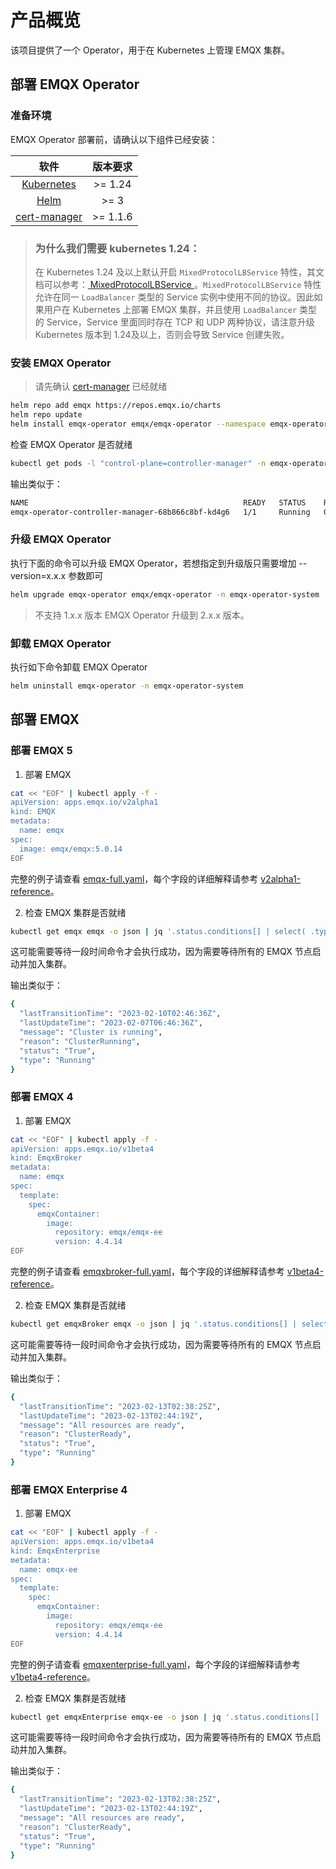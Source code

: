 # 产品概览

该项目提供了一个 Operator，用于在 Kubernetes 上管理 EMQX 集群。

## 部署 EMQX Operator 

### 准备环境

EMQX Operator 部署前，请确认以下组件已经安装： 

|   软件                   |   版本要求       |
|:-----------------------:|:---------------:|
|  [Kubernetes](https://kubernetes.io/)    |  >= 1.24        |
|  [Helm](https://helm.sh)                 |  >= 3           |
|  [cert-manager](https://cert-manager.io) |  >= 1.1.6       |

> ### 为什么我们需要 kubernetes 1.24：
> 在 Kubernetes 1.24 及以上默认开启 `MixedProtocolLBService` 特性，其文档可以参考：[ MixedProtocolLBService ](https://kubernetes.io/zh-cn/docs/reference/command-line-tools-reference/feature-gates/#feature-gates-for-alpha-or-beta-features)。`MixedProtocolLBService` 特性允许在同一 `LoadBalancer` 类型的 Service 实例中使用不同的协议。因此如果用户在 Kubernetes 上部署 EMQX 集群，并且使用 `LoadBalancer` 类型的 Service，Service 里面同时存在 TCP 和 UDP 两种协议，请注意升级 Kubernetes 版本到 1.24及以上，否则会导致 Service 创建失败。

### 安装 EMQX Operator 

> 请先确认 [cert-manager](https://cert-manager.io) 已经就绪

```bash
helm repo add emqx https://repos.emqx.io/charts
helm repo update
helm install emqx-operator emqx/emqx-operator --namespace emqx-operator-system --create-namespace
```

检查 EMQX Operator 是否就绪

```bash
kubectl get pods -l "control-plane=controller-manager" -n emqx-operator-system
```

输出类似于：

```bash
NAME                                                READY   STATUS    RESTARTS   AGE
emqx-operator-controller-manager-68b866c8bf-kd4g6   1/1     Running   0          15s
```

### 升级 EMQX Operator 

执行下面的命令可以升级 EMQX Operator，若想指定到升级版只需要增加 --version=x.x.x 参数即可

```bash 
helm upgrade emqx-operator emqx/emqx-operator -n emqx-operator-system 
```

> 不支持 1.x.x 版本 EMQX Operator 升级到 2.x.x 版本。

### 卸载 EMQX Operator 

执行如下命令卸载 EMQX Operator

```bash
helm uninstall emqx-operator -n emqx-operator-system
```

## 部署 EMQX

### 部署 EMQX 5

1. 部署 EMQX 

```bash
cat << "EOF" | kubectl apply -f -
apiVersion: apps.emqx.io/v2alpha1
kind: EMQX
metadata:
  name: emqx
spec:
  image: emqx/emqx:5.0.14
EOF
```

完整的例子请查看 [emqx-full.yaml](https://github.com/emqx/emqx-operator/blob/main/config/samples/emqx/v2alpha1/emqx-full.yaml)，每个字段的详细解释请参考 [v2alpha1-reference](https://github.com/emqx/emqx-operator/blob/main/docs/en_US/reference/v2alpha1-reference.md)。

2. 检查 EMQX 集群是否就绪

```bash
kubectl get emqx emqx -o json | jq '.status.conditions[] | select( .type == "Running" and .status == "True")'
```

这可能需要等待一段时间命令才会执行成功，因为需要等待所有的 EMQX 节点启动并加入集群。

输出类似于：

```bash 
{
  "lastTransitionTime": "2023-02-10T02:46:36Z",
  "lastUpdateTime": "2023-02-07T06:46:36Z",
  "message": "Cluster is running",
  "reason": "ClusterRunning",
  "status": "True",
  "type": "Running"
}
```

### 部署 EMQX 4

1. 部署 EMQX 

```bash
cat << "EOF" | kubectl apply -f -
apiVersion: apps.emqx.io/v1beta4
kind: EmqxBroker
metadata:
  name: emqx
spec:
  template:
    spec:
      emqxContainer:
        image:
          repository: emqx/emqx-ee
          version: 4.4.14
EOF
```

完整的例子请查看 [emqxbroker-full.yaml](https://github.com/emqx/emqx-operator/blob/main/config/samples/emqx/v1beta4/emqxenterprise-full.yaml)，每个字段的详细解释请参考 [v1beta4-reference](https://github.com/emqx/emqx-operator/blob/main/docs/en_US/reference/v1beta4-reference.md)。

2. 检查 EMQX 集群是否就绪

```bash
kubectl get emqxBroker emqx -o json | jq '.status.conditions[] | select( .type == "Running" and .status == "True")'
```

这可能需要等待一段时间命令才会执行成功，因为需要等待所有的 EMQX 节点启动并加入集群。

输出类似于：

```bash 
{
  "lastTransitionTime": "2023-02-13T02:38:25Z",
  "lastUpdateTime": "2023-02-13T02:44:19Z",
  "message": "All resources are ready",
  "reason": "ClusterReady",
  "status": "True",
  "type": "Running"
}
```

### 部署 EMQX Enterprise 4

1. 部署 EMQX 

```bash
cat << "EOF" | kubectl apply -f -
apiVersion: apps.emqx.io/v1beta4
kind: EmqxEnterprise
metadata:
  name: emqx-ee
spec:
  template:
    spec:
      emqxContainer:
        image:
          repository: emqx/emqx-ee
          version: 4.4.14
EOF
```

完整的例子请查看 [emqxenterprise-full.yaml](https://github.com/emqx/emqx-operator/blob/main/config/samples/emqx/v1beta4/emqxenterprise-full.yaml)，每个字段的详细解释请参考 [v1beta4-reference](https://github.com/emqx/emqx-operator/blob/main/docs/en_US/reference/v1beta4-reference.md)。

2. 检查 EMQX 集群是否就绪

```bash 
kubectl get emqxEnterprise emqx-ee -o json | jq '.status.conditions[] | select( .type == "Running" and .status == "True")'
```

这可能需要等待一段时间命令才会执行成功，因为需要等待所有的 EMQX 节点启动并加入集群。

输出类似于：

```bash 
{
  "lastTransitionTime": "2023-02-13T02:38:25Z",
  "lastUpdateTime": "2023-02-13T02:44:19Z",
  "message": "All resources are ready",
  "reason": "ClusterReady",
  "status": "True",
  "type": "Running"
}
```
